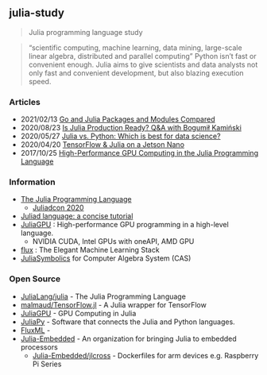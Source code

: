 ## julia-study
> Julia programming language study

> “scientific computing, machine learning, data mining, large-scale linear algebra, distributed and parallel computing”
> Python isn’t fast or convenient enough. Julia aims to give scientists and data analysts not only fast and convenient development, 
> but also blazing execution speed.


### Articles
- 2021/02/13 [Go and Julia Packages and Modules Compared](https://erik-engheim.medium.com/go-and-julia-packages-and-modules-compared-999a16b06199)
- 2020/08/23 [Is Julia Production Ready? Q&A with Bogumił Kamiński](https://www.infoq.com/news/2020/08/julia-production-ready/)
- 2020/05/27 [Julia vs. Python: Which is best for data science?](https://www.infoworld.com/article/3241107/julia-vs-python-which-is-best-for-data-science.html)
- 2020/04/20 [TensorFlow & Julia on a Jetson Nano](https://neuralmarkettrends.com/tensorflow-julia-jetson-nano/)
- 2017/10/25 [High-Performance GPU Computing in the Julia Programming Language](https://developer.nvidia.com/blog/gpu-computing-julia-programming-language/)



### Information
- [The Julia Programming Language](https://julialang.org/)
    - [Juliadcon 2020](https://juliacon.org/2020/)
 - [Juliad language: a concise tutorial](https://syl1.gitbook.io/julia-language-a-concise-tutorial/)
- [JuliaGPU](https://juliagpu.org/) : High-performance GPU programming in a high-level language.
    - NVIDIA CUDA, Intel GPUs with oneAPI, AMD GPU
- [flux](https://fluxml.ai/) : The Elegant Machine Learning Stack
- [JuliaSymbolics](https://juliasymbolics.org/) for Computer Algebra System (CAS)


### Open Source
- [JuliaLang/julia](https://github.com/JuliaLang/julia) - The Julia Programming Language
- [malmaud/TensorFlow.jl](https://github.com/malmaud/TensorFlow.jl) - A Julia wrapper for TensorFlow
- [JuliaGPU](https://github.com/JuliaGPU/) - GPU Computing in Julia
- [JuliaPy](https://github.com/JuliaPy) - Software that connects the Julia and Python languages.
- [FluxML](https://github.com/FluxML) - 
- [Julia-Embedded](https://github.com/Julia-Embedded) - An organization for bringing Julia to embedded processors
    - [Julia-Embedded/jlcross](https://github.com/Julia-Embedded/jlcross) - Dockerfiles for arm devices e.g. Raspberry Pi Series


